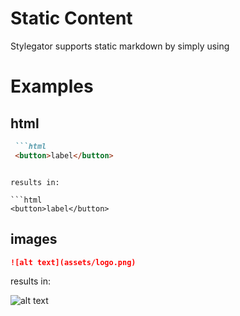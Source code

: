 # Static Content

Stylegator supports static markdown by simply using

# Examples

## html

```md
 ```html
 <button>label</button>
 ```
```

results in:

```html
<button>label</button>
```

## images

```md
![alt text](assets/logo.png)
```

results in:

![alt text](assets/logo.png)
